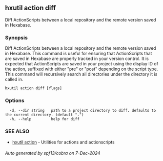 ## hxutil action diff

Diff ActionScripts between a local repository and the remote version saved in Hexabase.

### Synopsis

Diff ActionScripts between a local repository and the remote version saved in Hexabase.
This command is useful for ensuring that ActionScripts that are saved in Hexabase are properly tracked in your version control.
It is expected that ActionScripts are saved in your project using the display ID of the action, suffixed with either "pre" or "post" depending on the script type.
This command will recursively search all directories under the directory it is called in.

```
hxutil action diff [flags]
```

### Options

```
  -d, --dir string   path to a project directory to diff. defaults to the current directory. (default ".")
  -h, --help         help for diff
```

### SEE ALSO

* [hxutil action](hxutil_action.md)	 - Utilities for actions and actionscripts

###### Auto generated by spf13/cobra on 7-Dec-2024
